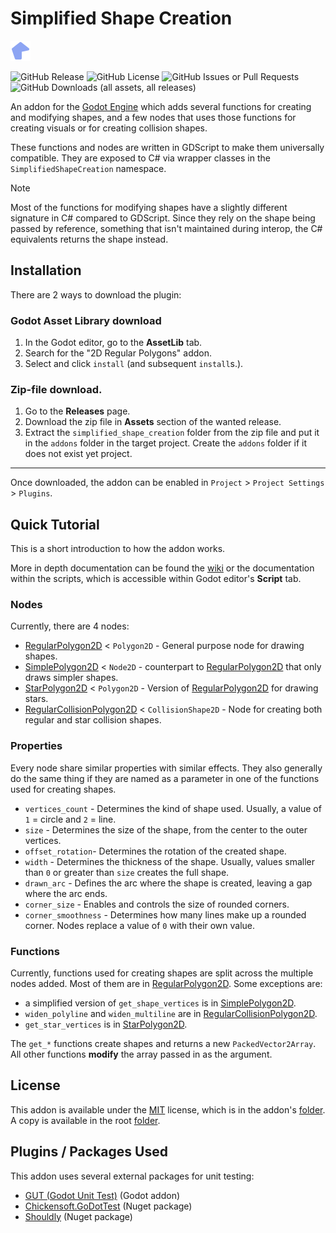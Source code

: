 # Simplified Shape Creation

![Regular Polygon 2D icon](/addons/simplified_shape_creation/regular_polygon_2d/regular_polygon_2d.svg)

![GitHub Release](https://img.shields.io/github/v/release/9thAzure/simplified_shape_creation)
![GitHub License](https://img.shields.io/github/license/9thAzure/simplified_shape_creation)
![GitHub Issues or Pull Requests](https://img.shields.io/github/issues/9thAzure/simplified_shape_creation)
![GitHub Downloads (all assets, all releases)](https://img.shields.io/github/downloads/9thAzure/simplified_shape_creation/total)

An addon for the  [Godot Engine](https://godotengine.org/) which adds several functions for creating and modifying shapes,
and a few nodes that uses those functions for creating visuals or for creating collision shapes.

These functions and nodes are written in GDScript to make them universally compatible.
They are exposed to C# via wrapper classes in the `SimplifiedShapeCreation` namespace. 

> [!NOTE]
> Most of the functions for modifying shapes have a slightly different signature in C# compared to GDScript.
> Since they rely on the shape being passed by reference, something that isn't maintained during interop,
> the C# equivalents returns the shape instead.

## Installation

There are 2 ways to download the plugin:

### Godot Asset Library download
1. In the Godot editor, go to the **AssetLib** tab.
2. Search for the "2D Regular Polygons" addon.
3. Select and click `install` (and subsequent `install`s.).

### Zip-file download.
1. Go to the **Releases** page.
2. Download the zip file in **Assets** section of the wanted release.
3. Extract the `simplified_shape_creation` folder from the zip file and put it in the `addons` folder in the target project.
    Create the `addons` folder if it does not exist yet project.

***

Once downloaded, the addon can be enabled in `Project` > `Project Settings` > `Plugins`.

## Quick Tutorial

This is a short introduction to how the addon works.

More in depth documentation can be found the [wiki](https://github.com/9thAzure/simplified_shape_creation/wiki)
or the documentation within the scripts, which is accessible within Godot editor's **Script** tab.

### Nodes

Currently, there are 4 nodes:
- [RegularPolygon2D] < `Polygon2D` - General purpose node for drawing shapes. 
- [SimplePolygon2D] < `Node2D` - counterpart to [RegularPolygon2D] that only draws simpler shapes.
- [StarPolygon2D] < `Polygon2D` - Version of [RegularPolygon2D] for drawing stars.
- [RegularCollisionPolygon2D] < `CollisionShape2D` - Node for creating both regular and star collision shapes.

### Properties

Every node share similar properties with similar effects.
They also generally do the same thing if they are named as a parameter in one of the functions used for creating shapes.

- `vertices_count` - Determines the kind of shape used. Usually, a value of `1` = circle and `2` = line.
- `size` - Determines the size of the shape, from the center to the outer vertices.
- `offset_rotation`- Determines the rotation of the created shape.
- `width` - Determines the thickness of the shape. Usually, values smaller than `0` or greater than `size` creates the full shape.
- `drawn_arc` - Defines the arc where the shape is created, leaving a gap where the arc ends.
- `corner_size` - Enables and controls the size of rounded corners.
- `corner_smoothness` - Determines how many lines make up a rounded corner. Nodes replace a value of `0` with their own value.

### Functions

Currently, functions used for creating shapes are split across the multiple nodes added.
Most of them are in [RegularPolygon2D].
Some exceptions are:

- a simplified version of `get_shape_vertices` is in [SimplePolygon2D].
- `widen_polyline` and `widen_multiline` are in [RegularCollisionPolygon2D].
- `get_star_vertices` is in [StarPolygon2D].

The `get_*` functions create shapes and returns a new `PackedVector2Array`.
All other functions **modify** the array passed in as the argument.

## License

This addon is available under the [MIT](https://mit-license.org/) license,
which is in the addon's [folder](/addons/simplified_shape_creation/LICENSE.txt).
A copy is available in the root [folder](/LICENSE.md).

## Plugins / Packages Used

This addon uses several external packages for unit testing:
- [GUT (Godot Unit Test)](https://github.com/bitwes/Gut) (Godot addon)
- [Chickensoft.GoDotTest](https://github.com/chickensoft-games/GoDotTest) (Nuget package)
- [Shouldly](https://github.com/shouldly/shouldly) (Nuget package)

[RegularPolygon2D]: (/addons/simplified_shape_creation/regular_polygon_2d/regular_polygon_2d.gd)
[SimplePolygon2D]: (/addons/simplified_shape_creation/simple_polygon_2d/simple_polygon_2d.gd)
[RegularCollisionPolygon2D]: (/addons/simplified_shape_creation/regular_collision_polygon_2d/regular_collision_polygon_2d.gd)
[StarPolygon2D]: (/addons/simplified_shape_creation/star_polygon_2d/star_polygon_2d.gd)
